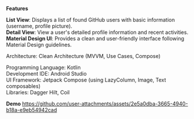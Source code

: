 **Features**

**List View**: Displays a list of found GitHub users with basic information (username, profile picture).  
**Detail View**: View a user's detailed profile information and recent activities.  
**Material Design UI**: Provides a clean and user-friendly interface following Material Design guidelines.

Architecture: Clean Architecture (MVVM, Use Cases, Compose)

Programming Language: Kotlin  
Development IDE: Android Studio  
UI Framework: Jetpack Compose (using LazyColumn, Image, Text composables)  
Libraries: Dagger Hilt, Coil

**Demo**
https://github.com/user-attachments/assets/2e5a0dba-3665-4940-b18a-e9eb54942cad

